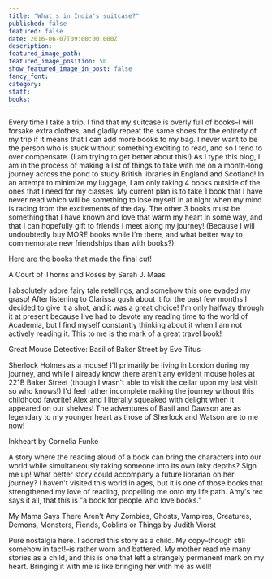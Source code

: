 ```yaml
---
title: "What's in India's suitcase?"
published: false
featured: false
date: 2016-06-07T09:00:00.000Z
description:
featured_image_path:
featured_image_position: 50
show_featured_image_in_post: false
fancy_font:
category:
staff:
books:
---
```



Every time I take a trip, I find that my suitcase is overly full of books–I will forsake extra clothes, and gladly repeat the same shoes for the entirety of my trip if it means that I can add more books to my bag. I never want to be the person who is stuck without something exciting to read, and so I tend to over compensate. (I am trying to get better about this!) As I type this blog, I am in the process of making a list of things to take with me on a month-long journey across the pond to study British libraries in England and Scotland! In an attempt to minimize my luggage, I am only taking 4 books outside of the ones that I need for my classes. My current plan is to take 1 book that I have never read which will be something to lose myself in at night when my mind is racing from the excitements of the day. The other 3 books must be something that I have known and love that warm my heart in some way, and that I can hopefully gift to friends I meet along my journey! (Because I will undoubtedly buy MORE books while I'm there, and what better way to commemorate new friendships than with books?)

Here are the books that made the final cut!

A Court of Thorns and Roses by Sarah J. Maas

I absolutely adore fairy tale retellings, and somehow this one evaded my grasp! After listening to Clarissa gush about it for the past few months I decided to give it a shot, and it was a great choice! I'm only halfway through it at present because I've had to devote my reading time to the world of Academia, but I find myself constantly thinking about it when I am not actively reading it. This to me is the mark of a great travel book!

Great Mouse Detective: Basil of Baker Street by Eve Titus

Sherlock Holmes as a mouse! I'll primarily be living in London during my journey, and while I already know there aren't any evident mouse holes at 221B Baker Street (though I wasn't able to visit the cellar upon my last visit so who knows!) I'd feel rather incomplete making the journey without this childhood favorite! Alex and I literally squeaked with delight when it appeared on our shelves! The adventures of Basil and Dawson are as legendary to my younger heart as those of Sherlock and Watson are to me now!

Inkheart by Cornelia Funke

A story where the reading aloud of a book can bring the characters into our world while simultaneously taking someone into its own inky depths? Sign me up! What better story could accompany a future librarian on her journey? I haven't visited this world in ages, but it is one of those books that strengthened my love of reading, propelling me onto my life path. Amy's rec says it all, that this is "a book for people who love books."

My Mama Says There Aren't Any Zombies, Ghosts, Vampires, Creatures, Demons, Monsters, Fiends, Goblins or Things by Judith Viorst

Pure nostalgia here. I adored this story as a child. My copy–though still somehow in tact!–is rather worn and battered. My mother read me many stories as a child, and this is one that left a strangely permanent mark on my heart. Bringing it with me is like bringing her with me as well!